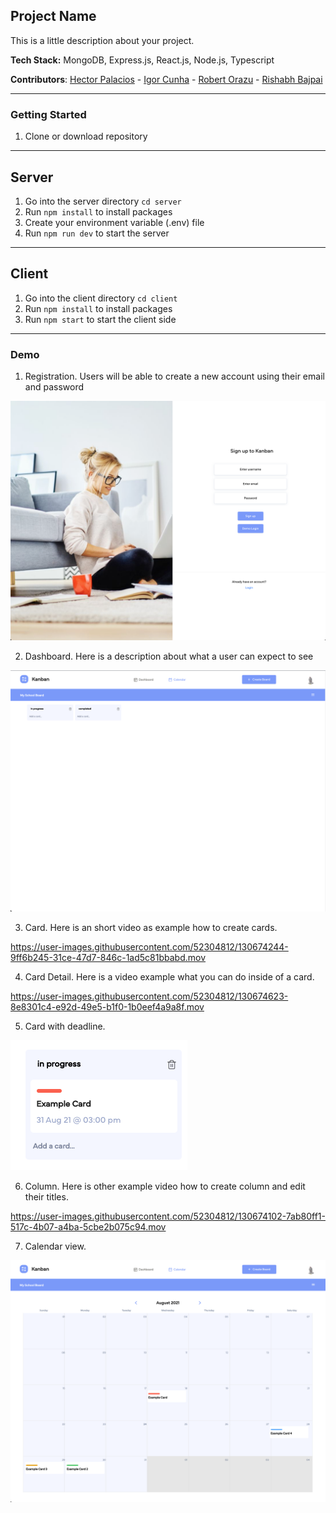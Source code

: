 ## Project Name

This is a little description about your project.

**Tech Stack:** MongoDB, Express.js, React.js, Node.js, Typescript

**Contributors**: [Hector Palacios](https://github.com/hapalacios) - [Igor Cunha](https://github.com/iigorcunha) - [Robert Orazu](https://github.com/Robertito1) - [Rishabh Bajpai](https://github.com/Rishiswaz)

---

### Getting Started

1. Clone or download repository

---

## Server

1. Go into the server directory `cd server`
2. Run `npm install` to install packages
3. Create your environment variable (.env) file
4. Run `npm run dev` to start the server

---

## Client

1. Go into the client directory `cd client`
2. Run `npm install` to install packages
3. Run `npm start` to start the client side



---

### Demo

1. Registration. Users will be able to create a new account using their email and password

![Signup Demo](demo/images/signup.png)

2. Dashboard. Here is a description about what a user can expect to see

![Dashboard](demo/images/initial-dashboard.png)

3. Card. Here is an short video as example how to create cards.

https://user-images.githubusercontent.com/52304812/130674244-9ff6b245-31ce-47d7-846c-1ad5c81bbabd.mov


4. Card Detail. Here is a video example what you can do inside of a card. 


https://user-images.githubusercontent.com/52304812/130674623-8e8301c4-e92d-49e5-b1f0-1b0eef4a9a8f.mov


5. Card with deadline. 

![Card](demo/images/card-deadline.png)

6. Column. Here is other example video how to create column and edit their titles.

https://user-images.githubusercontent.com/52304812/130674102-7ab80ff1-517c-4b07-a4ba-5cbe2b075c94.mov


7. Calendar view. 

![Calendar](demo/images/calendar-view.png)
